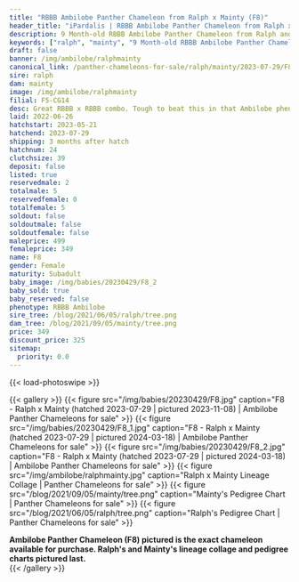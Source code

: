 ```yaml
---
title: "RBBB Ambilobe Panther Chameleon from Ralph x Mainty (F8)"
header_title: "iPardalis | RBBB Ambilobe Panther Chameleon from Ralph x Mainty | F8"
description: 9 Month-old RBBB Ambilobe Panther Chameleon from Ralph and Mainty. Great RBBB x RBBB combo. Tough to beat this in that Ambilobe phenotype. We've included sire and dam dendrograms if available, but you can view our Ralph or Mainty breeder pages for more information.
keywords: ["ralph", "mainty", "9 Month-old RBBB Ambilobe Panther Chameleon", "baby chameleons for sale", "buy panther chameleon", "panther for sale", "ambilobe panther chameleons for sale", "ambilobe panther chameleon for sale"]
draft: false
banner: /img/ambilobe/ralphmainty
canonical_link: /panther-chameleons-for-sale/ralph/mainty/2023-07-29/F8/
sire: ralph
dam: mainty
image: /img/ambilobe/ralphmainty
filial: F5-CG14
desc: Great RBBB x RBBB combo. Tough to beat this in that Ambilobe phenotype.
laid: 2022-06-26
hatchstart: 2023-05-21
hatchend: 2023-07-29
shipping: 3 months after hatch
hatchnum: 24
clutchsize: 39
deposit: false
listed: true
reservedmale: 2
totalmale: 5
reservedfemale: 0
totalfemale: 5
soldout: false
soldoutmale: false
soldoutfemale: false
maleprice: 499
femaleprice: 349
name: F8
gender: Female
maturity: Subadult
baby_image: /img/babies/20230429/F8_2
baby_sold: true
baby_reserved: false
phenotype: RBBB Ambilobe
sire_tree: /blog/2021/06/05/ralph/tree.png
dam_tree: /blog/2021/09/05/mainty/tree.png
price: 349
discount_price: 325
sitemap: 
  priority: 0.0
---
```


{{< load-photoswipe >}}

{{< gallery >}}
  {{< figure src="/img/babies/20230429/F8.jpg" caption="F8 - Ralph x Mainty (hatched 2023-07-29 | pictured 2023-11-08) | Ambilobe Panther Chameleons for sale" >}}
  {{< figure src="/img/babies/20230429/F8_1.jpg" caption="F8 - Ralph x Mainty (hatched 2023-07-29 | pictured 2024-03-18) | Ambilobe Panther Chameleons for sale" >}}
  {{< figure src="/img/babies/20230429/F8_2.jpg" caption="F8 - Ralph x Mainty (hatched 2023-07-29 | pictured 2024-03-18) | Ambilobe Panther Chameleons for sale" >}}
  {{< figure src="/img/ambilobe/ralphmainty.jpg" caption="Ralph x Mainty Lineage Collage | Panther Chameleons for sale" >}}
  {{< figure src="/blog/2021/09/05/mainty/tree.png" caption="Mainty's Pedigree Chart | Panther Chameleons for sale" >}}
  {{< figure src="/blog/2021/06/05/ralph/tree.png" caption="Ralph's Pedigree Chart | Panther Chameleons for sale" >}}
  <figcaption itemprop="description"><strong>Ambilobe Panther Chameleon (F8) pictured is the exact chameleon available for purchase. Ralph's and Mainty's lineage collage and pedigree charts pictured last.</strong></figcaption>
{{< /gallery >}}
